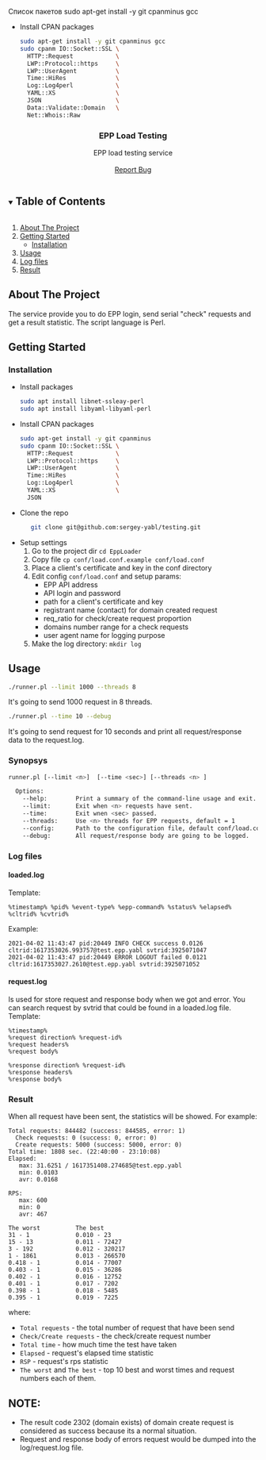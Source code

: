 Список пакетов
   sudo apt-get install -y git cpanminus gcc

 - Install CPAN packages
   ```sh
   sudo apt-get install -y git cpanminus gcc
   sudo cpanm IO::Socket::SSL \
     HTTP::Request            \
     LWP::Protocol::https     \
     LWP::UserAgent           \
     Time::HiRes              \
     Log::Log4perl            \
     YAML::XS                 \
     JSON                     \
     Data::Validate::Domain   \
     Net::Whois::Raw
   ```


<!--
*** Thanks for checking out the Best-README-Template. If you have a suggestion
*** that would make this better, please fork the repo and create a pull request
*** or simply open an issue with the tag "enhancement".
*** Thanks again! Now go create something AMAZING! :D
***
***
***
*** To avoid retyping too much info. Do a search and replace for the following:
*** github_username, repo_name, twitter_handle, email, project_title, project_description
-->



<!-- PROJECT SHIELDS -->
<!--
*** I'm using markdown "reference style" links for readability.
*** Reference links are enclosed in brackets [ ] instead of parentheses ( ).
*** See the bottom of this document for the declaration of the reference variables
*** for contributors-url, forks-url, etc. This is an optional, concise syntax you may use.
*** https://www.markdownguide.org/basic-syntax/#reference-style-links
-->

<!-- PROJECT LOGO -->
  <h3 align="center">EPP Load Testing</h3>

  <p align="center">
    EPP load testing service
    <br />
    <br />
    <a href="https://git.vrteam.ru/srs/EppLoader/-/issues">Report Bug</a>
  </p>
</p>



<!-- TABLE OF CONTENTS -->
<details open="open">
  <summary><h2 style="display: inline-block">Table of Contents</h2></summary>
  <ol>
    <li>
      <a href="#about-the-project">About The Project</a>
    </li>
    <li>
      <a href="#getting-started">Getting Started</a>
      <ul>
        <li><a href="#installation">Installation</a></li>
      </ul>
    </li>
    <li><a href="#usage">Usage</a></li>
    <li><a href="#log-files">Log files</a></li>
    <li><a href="#result">Result</a></li>
  </ol>
</details>



<!-- ABOUT THE PROJECT -->
## About The Project

The service provide you to do EPP login, send serial "check" requests and get a result statistic. The script language is Perl.

<!-- GETTING STARTED -->
## Getting Started

### Installation
 - Install packages
   ```sh
   sudo apt install libnet-ssleay-perl
   sudo apt install libyaml-libyaml-perl
   ```
 - Install CPAN packages
   ```sh
   sudo apt-get install -y git cpanminus
   sudo cpanm IO::Socket::SSL \
     HTTP::Request            \
     LWP::Protocol::https     \
     LWP::UserAgent           \
     Time::HiRes              \
     Log::Log4perl            \
     YAML::XS                 \
     JSON
   ```
 - Clone the repo
   ```sh
      git clone git@github.com:sergey-yabl/testing.git
   ```
 - Setup settings
	1. Go to the project dir  ```cd EppLoader```
	2. Copy file ```cp conf/load.conf.example conf/load.conf```
	3. Place a client's certificate and key in the conf directory
	4. Edit config ```conf/load.conf``` and setup params:
		 - EPP API address
		 - API login and password
		 - path for a client's certificate and key
		 - registrant name (contact) for domain created request
		 - req_ratio for check/create request proportion
		 - domains number range for a check requests
		 - user agent name for logging purpose
	5. Make the log directory: ```mkdir log```

<!-- USAGE EXAMPLES -->
## Usage

```sh
./runner.pl --limit 1000 --threads 8
   ```
It's going to send 1000 request in 8 threads.

```sh
./runner.pl --time 10 --debug
   ```
It's going to send request for 10 seconds and print all request/response data to the request.log.


### Synopsys
```sh
runner.pl [--limit <n>]  [--time <sec>] [--threads <n> ]

  Options:
    --help:        Print a summary of the command-line usage and exit.
    --limit:       Exit when <n> requests have sent.
    --time:        Exit wnen <sec> passed.
    --threads:     Use <n> threads for EPP requests, default = 1
    --config:      Path to the configuration file, default conf/load.conf.
    --debug:       All request/response body are going to be logged.
```

<!-- LOG FILES -->
### Log files
#### loaded.log
Template:
```
%timestamp% %pid% %event-type% %epp-command% %status% %elapsed% %cltrid% %cvtrid%
```
Example:
```
2021-04-02 11:43:47 pid:20449 INFO CHECK success 0.0126 cltrid:1617353026.993757@test.epp.yabl svtrid:3925071047
2021-04-02 11:43:47 pid:20449 ERROR LOGOUT failed 0.0121 cltrid:1617353027.2610@test.epp.yabl svtrid:3925071052
```
#### request.log
Is used for store request and response body when we got and error.
You can search request by svtrid that could be found in a loaded.log file.
Template:
```
%timestamp%
%request direction% %request-id%
%request headers%
%request body%

%response direction% %request-id%
%response headers%
%response body%
```

<!-- RESULT STATISTIC -->
### Result
When all request have been sent, the statistics will be showed.
For example:

```
Total requests: 844482 (success: 844585, error: 1)
  Check requests: 0 (success: 0, error: 0)
  Create requests: 5000 (success: 5000, error: 0)
Total time: 1808 sec. (22:40:00 - 23:10:08)
Elapsed:
   max: 31.6251 / 1617351408.274685@test.epp.yabl
   min: 0.0103
   avr: 0.0168

RPS:
   max: 600
   min: 0
   avr: 467

The worst          The best
31 - 1             0.010 - 23
15 - 13            0.011 - 72427
3 - 192            0.012 - 320217
1 - 1861           0.013 - 266570
0.418 - 1          0.014 - 77007
0.403 - 1          0.015 - 36286
0.402 - 1          0.016 - 12752
0.401 - 1          0.017 - 7202
0.398 - 1          0.018 - 5485
0.395 - 1          0.019 - 7225
```
where: 
- ```Total requests``` - the total number of request that have been send
- ```Check/Create requests``` - the check/create request number
- ```Total time```     - how much time the test have taken
- ```Elapsed```     - request's elapsed time statistic
- ```RSP```     - request's rps statistic
- ```The worst``` and ```The best```     - top 10 best and worst times and request numbers each of them.

## NOTE: 
- The result code 2302 (domain exists) of domain create request is considered as success because its a normal situation.
- Request and response body of errors request would be dumped into the log/request.log file.



